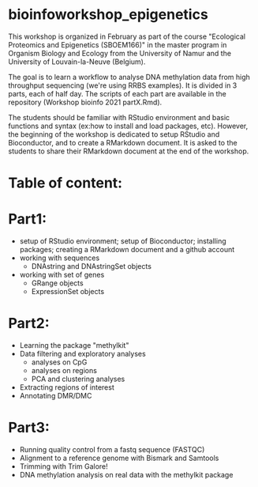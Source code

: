 # bioinfoworkshop_epigenetics

This workshop is organized in February as part of the course "Ecological Proteomics and Epigenetics (SBOEM166)" in the master program in Organism Biology and Ecology from the University of Namur and the University of Louvain-la-Neuve (Belgium).  

The goal is to learn a workflow to analyse DNA methylation data from high throughput sequencing (we're using RRBS examples). It is divided in 3 parts, each of half day. The scripts of each part are available in the repository (Workshop bioinfo 2021 partX.Rmd). 

The students should be familiar with RStudio environment and basic functions and syntax (ex:how to install and load packages, etc). However, the beginning of the workshop is dedicated to setup RStudio and Bioconductor, and to create a RMarkdown document. It is asked to the students to share their RMarkdown document at the end of the workshop.

# Table of content:

# Part1:

- setup of RStudio environment; setup of Bioconductor; installing packages; creating a RMarkdown document and a github account
- working with sequences
  * DNAstring and DNAstringSet objects
- working with set of genes
  * GRange objects
  * ExpressionSet objects

# Part2:

- Learning the package "methylkit"
- Data filtering and exploratory analyses
  * analyses on CpG
  * analyses on regions
  * PCA and clustering analyses
- Extracting regions of interest
- Annotating DMR/DMC

# Part3:

- Running quality control from a fastq sequence (FASTQC)
- Alignment to a reference genome with Bismark and Samtools
- Trimming with Trim Galore!
- DNA methylation analysis on real data with the methylkit package

